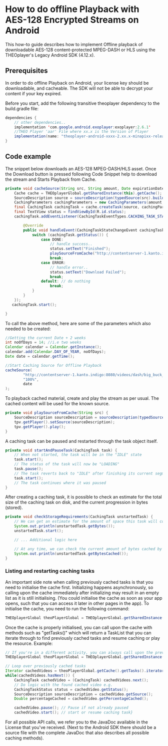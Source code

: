 # How to do offline Playback with AES-128 Encrypted Streams on Android

This how-to guide describes how to implement Offline playback of downloadable AES-128 content-protected MPEG-DASH or HLS using the THEOplayer's Legacy Android SDK (4.12.x).

## Prerequisites

In order to do offline Playback on Android, your license key should be downloadable, and cacheable. The SDK will not be able to decrypt your content if your key expired.

Before you start, add the following transitive theoplayer dependency to the build.gradle file:

```java
dependencies {
    // other dependencies..
    implementation 'com.google.android.exoplayer:exoplayer:2.6.1'
    //THEO Player 'aar' File where xx.x is the Version of Player
    implementation(name: "theoplayer-android-xxxx-2.xx.x-minapixx-release", ext: "aar")
}
```

## Code example

The snippet below downloads an AES-128 MPEG-DASH/HLS asset. Once the Download button is pressed following Code Snippet help to download the stream and Starts Playback from Cache.

```java
private void cacheSource(String src, String amount, Date expirationDate) {
    Cache cache = THEOplayerGlobal.getSharedInstance(this).getCache();
    SourceDescription source = sourceDescription(typedSource(src).build()).build();
    CachingParameters cachingParameters = new CachingParameters(amount, expirationDate);
    final CachingTask cachingTask = cache.createTask(source, cachingParameters);
    final TextView status = findViewById(R.id.status);
    cachingTask.addEventListener(CachingTaskEventTypes.CACHING_TASK_STATE_CHANGE, new EventListener<CachingTaskStateChangeEvent>() {

        @Override
        public void handleEvent(CachingTaskStateChangeEvent cachingTaskStateChangeEvent) {
            switch (cachingTask.getStatus()) {
                case DONE:
                    // handle success..
                    status.setText("Finished");
                    playSourceFromCache("http://contentserver-1.kanto.indigo:8080/videos/dash/big_buck_bunny/BigBuckBunny_10s_simple_2014_05_09.mpd");
                    break;
                case ERROR:
                    // handle error..
                    status.setText("Download Failed");
                    break;
                default: // do nothing
                    break;
            }
        }
    });
   cachingTask.start();

}
```

To call the above method, here are some of the parameters which also needed to be created:

```java
//Getting the current Date + 2 weeks
int noOfDays = 14; //i.e two weeks
Calendar calendar = Calendar.getInstance();
calendar.add(Calendar.DAY_OF_YEAR, noOfDays);
Date date = calendar.getTime();

//Start Caching Source for Offline Playback
cacheSource(
        "http://contentserver-1.kanto.indigo:8080/videos/dash/big_buck_bunny/BigBuckBunny_10s_simple_2014_05_09.mpd",
        "100%",
        date
);
```

To playback cached material, create and play the stream as per usual. The cached content will be used for the known source.

```java
private void playSourceFromCache(String src) {
    SourceDescription sourceDescription = sourceDescription(typedSource(src).build()).build();
    tpv.getPlayer().setSource(sourceDescription);
    tpv.getPlayer().play();
}
```

A caching task can be paused and restarted through the task object itself.

```java
private void startAndPauseTask(CachingTask task) {
    // When not started, the task will be in the "IDLE" state
    task.start();
    // The status of the task will now be "LOADING"
    task.pause();
    // The task reverts back to "IDLE" after finishing its current segment download
    task.start();
    // The task continues where it was paused
}
```

After creating a caching task, it is possible to check an estimate for the total size of the caching task on disk, and the current progression in bytes (stored).

```java
private void checkStorageRequirements(CachingTask unstartedTask) {
    // We can get an estimate for the amount of space this task will consume. This will be ready once the manifest is preprocessed when the task is created. Starting is not necessary.
    System.out.println(unstartedTask.getBytes());
    unstartedTask.start();

    // ... Additional logic here

    // At any time, we can check the current amount of bytes cached by the task
    System.out.println(unstartedTask.getBytesCached());
}
```

### Listing and restarting caching tasks

An important side note when calling previously cached tasks is that you need to initialise the cache first. Initializing happens asynchronously, so calling upon the cache immediately after initializing may result in an empty list as it is still initialising. (You could initialise the cache as soon as your app opens, such that you can access it later in other pages in the app).
To initialise the cache, you need to run the following command:

```java
THEOplayerGlobal theoPlayerGlobal = THEOplayerGlobal.getSharedInstance(this).setApplicationInstance(getApplication());
```

Once the cache is properly initialised, you can call upon the cache with methods such as "getTasks()" which will return a TaskList that you can iterate through to find previously cached tasks and resume caching or play the resource. Example:

```java
// If you're in a different activity, you can always call upon the previously initialised cache
THEOplayerGlobal theoPlayerGlobal = THEOplayerGlobal.getSharedInstance(this);

// Loop over previously cached tasks
Iterator cachedVideos = theoPlayerGlobal.getCache().getTasks().iterator();
while(cachedVideos.hasNext()) {
    CachingTask cachedVideo = (CachingTask) cachedVideos.next();
    // Do logic with the found cached video e.g.
    CachingTaskStatus status = cachedVideo.getStatus();
    SourceDescription sourceDescription = cachedVideo.getSource();
    Double percentageCached = cachedVideo.getPercentageCached();

    cachedVideo.pause(); // Pause if not already paused
    cachedVideo.start(); // start or resume caching task}
```

For all possible API calls, we refer you to the JavaDoc available in the License that you've received. (Next to the Android SDK there should be a source file with the complete JavaDoc that also describes all possible caching methods).

